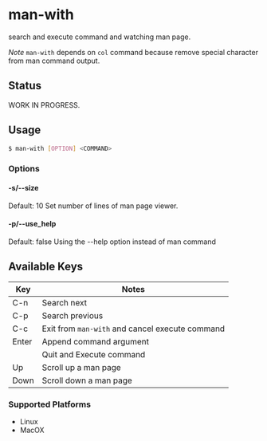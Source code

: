 # man-with

search and execute command and watching man page.

*Note*
`man-with` depends on `col` command because remove special character from man command output.

## Status

WORK IN PROGRESS.

## Usage

```sh
$ man-with [OPTION] <COMMAND>
```

### Options

#### -s/--size <number>

Default: 10
Set number of lines of man page viewer.

#### -p/--use_help

Default: false
Using the --help option instead of man command


## Available Keys

| Key   | Notes |
| ------| ---- |
| C-n   | Search next |
| C-p   | Search previous |
| C-c   | Exit from `man-with` and cancel execute command |
| Enter | Append command argument  |
|       | Quit and Execute command |
| Up    | Scroll up a man page |
| Down  | Scroll down a man page |

### Supported Platforms

- Linux
- MacOX
